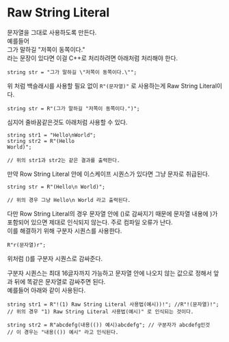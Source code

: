 # Raw String Literal

문자열을 그대로 사용하도록 만든다.  
예를들어  
그가 말하길 "저쪽이 동쪽이다."  
라는 문장이 있다면 이걸 C++로 처리하려면 아래처럼 처리해야 한다.  
```
string str = "그가 말하길 \"저쪽이 동쪽이다.\"";
```

위 처럼 백슬래시를 사용할 필요 없이 `R"(문자열)"` 로 사용하는게 Raw String Literal이다.  
```
string str = R"(그가 말하길 "저쪽이 동쪽이다.")";
```

심지어 줄바꿈같은것도 아래처럼 사용할 수 있다.  
```
string str1 = "Hello\nWorld";
string str2 = R"(Hello
World)";
                 
// 위의 str1과 str2는 같은 결과를 출력한다.
```

만약 Row String Literal 안에 이스케이프 시퀀스가 있다면 그냥 문자로 취급된다.  
```
string str = R"(Hello\n World)";

// 위의 경우 그냥 Hello\n World 라고 출력된다.
```

다만 Row String Literal의 경우 문자열 안에 ()로 감싸지기 때문에 문자열 내용에 )가 포함되어 있으면 제대로 인식되지 않는다. 주로 컴파일 오류가 난다.  
이를 해결하기 위해 구분자 시퀀스를 사용한다.  
```
R"r(문자열)r";
```
위처럼 ()를 구분자 시퀀스로 감싸준다.  

구분자 시퀀스는 최대 16글자까지 가능하고 문자열 안에 나오지 않는 값으로 정해서 앞과 뒤에 똑같은 문자열로 감싸주면 된다.  
예를들어 아래와 같이 사용된다.
```
string str1 = R"!(1) Raw String Literal 사용법(예시))!"; //R"!(문자열)!";
// 위의 경우 "1) Raw String Literal 사용법(예시)" 로 인식되는 것이다.

string str2 = R"abcdefg(내용(()) 예시)abcdefg"; // 구분자가 abcdefg인것
// 이 경우는 "내용(()) 예시" 라고 인식된다.
```